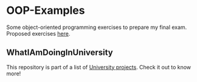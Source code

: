 # OOP-Examples
Some object-oriented programming exercises to prepare my final exam.
Proposed exercises [here](https://github.com/jorge-sanz/OOP-Examples/blob/master/ejercicios.pdf).

## WhatIAmDoingInUniversity
This repository is part of a list of [University projects](https://github.com/jorge-sanz/WhatIAmDoingInUniversity). Check it out to know more!
